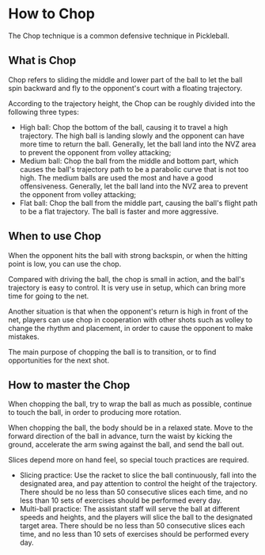 # How to Chop

The Chop technique is a common defensive technique in Pickleball.

## What is Chop

Chop refers to sliding the middle and lower part of the ball to let the ball spin backward and fly to the opponent's court with a floating trajectory.

According to the trajectory height, the Chop can be roughly divided into the following three types:

* High ball: Chop the bottom of the ball, causing it to travel a high trajectory. The high ball is landing slowly and the opponent can have more time to return the ball. Generally, let the ball land into the NVZ area to prevent the opponent from volley attacking;
* Medium ball: Chop the ball from the middle and bottom part, which causes the ball's trajectory path to be a parabolic curve that is not too high. The medium balls are used the most and have a good offensiveness. Generally, let the ball land into the NVZ area to prevent the opponent from volley attacking;
* Flat ball: Chop the ball from the middle part, causing the ball's flight path to be a flat trajectory. The ball is faster and more aggressive.

## When to use Chop

When the opponent hits the ball with strong backspin, or when the hitting point is low, you can use the chop.

Compared with driving the ball, the chop is small in action, and the ball's trajectory is easy to control. It is very use in setup, which can bring more time for going to the net.

Another situation is that when the opponent's return is high in front of the net, players can use chop in cooperation with other shots such as volley to change the rhythm and placement, in order to cause the opponent to make mistakes.

The main purpose of chopping the ball is to transition, or to find opportunities for the next shot.

## How to master the Chop

When chopping the ball, try to wrap the ball as much as possible, continue to touch the ball, in order to producing more rotation.

When chopping the ball, the body should be in a relaxed state. Move to the forward direction of the ball in advance, turn the waist by kicking the ground, accelerate the arm swing against the ball, and send the ball out.

Slices depend more on hand feel, so special touch practices are required.

* Slicing practice: Use the racket to slice the ball continuously, fall into the designated area, and pay attention to control the height of the trajectory. There should be no less than 50 consecutive slices each time, and no less than 10 sets of exercises should be performed every day.
* Multi-ball practice: The assistant staff will serve the ball at different speeds and heights, and the players will slice the ball to the designated target area. There should be no less than 50 consecutive slices each time, and no less than 10 sets of exercises should be performed every day.